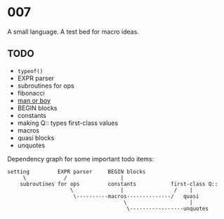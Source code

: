 # 007

A small language. A test bed for macro ideas.

## TODO

* `typeof()`
* EXPR parser
* subroutines for ops
* fibonacci
* [man or boy](https://en.wikipedia.org/wiki/Man_or_boy_test)
* BEGIN blocks
* constants
* making Q:: types first-class values
* macros
* quasi blocks
* unquotes

Dependency graph for some important todo items:

    setting         EXPR parser     BEGIN blocks
         \            /                 |
        subroutines for ops         constants           first-class Q::
                        \               |                /    |
                         \----------macros--------------/   quasi
                                         \                    |
                                          \-----------------unquotes
